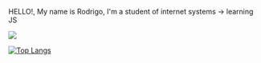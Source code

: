 HELLO!, My name is Rodrigo, I'm a student of internet systems
-> learning JS

<div style="display: inline_block" >
  <picture>
    <source
      srcset="https://github-readme-stats.vercel.app/api?username=rodrigoinaldo&show_icons=true&theme=merko"
      media="(prefers-color-scheme: dark)"
    />
    <source
      srcset="https://github-readme-stats.vercel.app/api?username=rodrigoinaldo&show_icons=true"
      media="(prefers-color-scheme: light), (prefers-color-scheme: no-preference)"
    />
    <img src="https://github-readme-stats.vercel.app/api?username=rodrigoinaldo&show_icons=true" />
  </picture>
  
  [![Top Langs](https://github-readme-stats.vercel.app/api/top-langs/?username=rodrigoinaldo)](https://github.com/anuraghazra/github-readme-stats)
</div>
